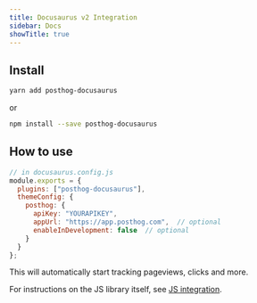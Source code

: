```yaml
---
title: Docusaurus v2 Integration
sidebar: Docs
showTitle: true
---
```


## Install

```bash
yarn add posthog-docusaurus
```

or

```bash
npm install --save posthog-docusaurus
```

## How to use

```js
// in docusaurus.config.js
module.exports = {
  plugins: ["posthog-docusaurus"],
  themeConfig: {
    posthog: {
      apiKey: "YOURAPIKEY",
      appUrl: "https://app.posthog.com",  // optional
      enableInDevelopment: false  // optional
    }
  }
};
```

This will automatically start tracking pageviews, clicks and more.

For instructions on the JS library itself, see [JS integration](/integrations/js-integration).